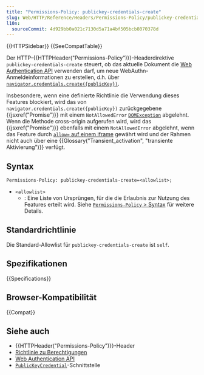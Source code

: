 ```yaml
---
title: "Permissions-Policy: publickey-credentials-create"
slug: Web/HTTP/Reference/Headers/Permissions-Policy/publickey-credentials-create
l10n:
  sourceCommit: 4d929bb0a021c7130d5a71a4bf505bcb8070378d
---
```


{{HTTPSidebar}} {{SeeCompatTable}}

Der HTTP-{{HTTPHeader("Permissions-Policy")}}-Headerdirektive `publickey-credentials-create` steuert, ob das aktuelle Dokument die [Web Authentication API](/de/docs/Web/API/Web_Authentication_API) verwenden darf, um neue WebAuthn-Anmeldeinformationen zu erstellen, d.h. über [`navigator.credentials.create({publicKey})`](/de/docs/Web/API/CredentialsContainer/create).

Insbesondere, wenn eine definierte Richtlinie die Verwendung dieses Features blockiert, wird das von `navigator.credentials.create({publicKey})` zurückgegebene {{jsxref("Promise")}} mit einem `NotAllowedError` [`DOMException`](/de/docs/Web/API/DOMException) abgelehnt.
Wenn die Methode cross-origin aufgerufen wird, wird das {{jsxref("Promise")}} ebenfalls mit einem `NotAllowedError` abgelehnt, wenn das Feature durch [`allow=` auf einem iframe](/de/docs/Web/HTTP/Reference/Headers/Permissions-Policy#iframes) gewährt wird und der Rahmen nicht auch über eine {{Glossary("Transient_activation", "transiente Aktivierung")}} verfügt.

## Syntax

```http
Permissions-Policy: publickey-credentials-create=<allowlist>;
```

- `<allowlist>`
  - : Eine Liste von Ursprüngen, für die die Erlaubnis zur Nutzung des Features erteilt wird. Siehe [`Permissions-Policy` > Syntax](/de/docs/Web/HTTP/Reference/Headers/Permissions-Policy#syntax) für weitere Details.

## Standardrichtlinie

Die Standard-Allowlist für `publickey-credentials-create` ist `self`.

## Spezifikationen

{{Specifications}}

## Browser-Kompatibilität

{{Compat}}

## Siehe auch

- {{HTTPHeader("Permissions-Policy")}}-Header
- [Richtlinie zu Berechtigungen](/de/docs/Web/HTTP/Guides/Permissions_Policy)
- [Web Authentication API](/de/docs/Web/API/Web_Authentication_API)
- [`PublicKeyCredential`](/de/docs/Web/API/PublicKeyCredential)-Schnittstelle

